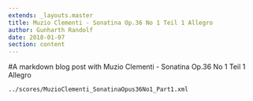 ```yaml
---
extends: _layouts.master
title: Muzio Clementi - Sonatina Op.36 No 1 Teil 1 Allegro
author: Gunharth Randolf
date: 2018-01-07
section: content
---
```


#A markdown blog post with Muzio Clementi - Sonatina Op.36 No 1 Teil 1 Allegro

```score
../scores/MuzioClementi_SonatinaOpus36No1_Part1.xml
```